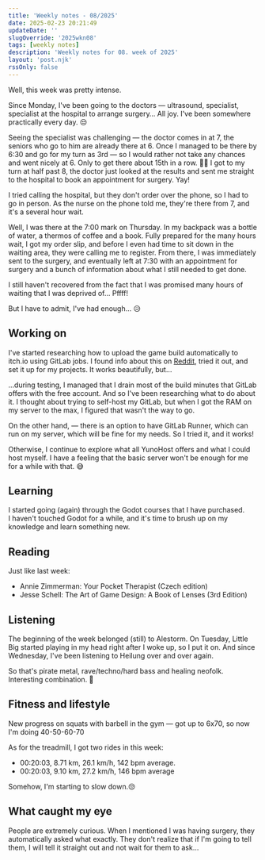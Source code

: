 ```yaml
---
title: 'Weekly notes - 08/2025'
date: 2025-02-23 20:21:49
updateDate: ''
slugOverride: '2025wkn08'
tags: [weekly notes]
description: 'Weekly notes for 08. week of 2025'
layout: 'post.njk'
rssOnly: false
---
```

Well, this week was pretty intense.

Since Monday, I've been going to the doctors — ultrasound, specialist, specialist at the hospital to arrange surgery… All joy. I've been somewhere practically every day. 😒

Seeing the specialist was challenging — the doctor comes in at 7, the seniors who go to him are already there at 6. Once I managed to be there by 6:30 and go for my turn as 3rd — so I would rather not take any chances and went nicely at 6. Only to get there about 15th in a row. 🤦‍♂️ I got to my turn at half past 8, the doctor just looked at the results and sent me straight to the hospital to book an appointment for surgery. Yay!

I tried calling the hospital, but they don't order over the phone, so I had to go in person. As the nurse on the phone told me, they're there from 7, and it's a several hour wait.

Well, I was there at the 7:00 mark on Thursday. In my backpack was a bottle of water, a thermos of coffee and a book. Fully prepared for the many hours wait, I got my order slip, and before I even had time to sit down in the waiting area, they were calling me to register. From there, I was immediately sent to the surgery, and eventually left at 7:30 with an appointment for surgery and a bunch of information about what I still needed to get done.

I still haven't recovered from the fact that I was promised many hours of waiting that I was deprived of… Pffff!

But I have to admit, I've had enough… 😥

## Working on
I've started researching how to upload the game build automatically to itch.io using GitLab jobs. I found info about this on [Reddit](https://www.reddit.com/r/godot/comments/10xn3t5/i_just_finished_a_cicd_tutorial_for_godot_4_in/), tried it out, and set it up for my projects. It works beautifully, but…

…during testing, I managed that I drain most of the build minutes that GitLab offers with the free account. And so I've been researching what to do about it. I thought about trying to self-host my GitLab, but when I got the RAM on my server to the max, I figured that wasn't the way to go.

On the other hand, — there is an option to have GitLab Runner, which can run on my server, which will be fine for my needs. So I tried it, and it works!

Otherwise, I continue to explore what all YunoHost offers and what I could host myself. I have a feeling that the basic server won't be enough for me for a while with that. 😅

## Learning
I started going (again) through the Godot courses that I have purchased. I haven't touched Godot for a while, and it's time to brush up on my knowledge and learn something new.

## Reading
Just like last week:
- Annie Zimmerman: Your Pocket Therapist (Czech edition)
- Jesse Schell: The Art of Game Design: A Book of Lenses (3rd Edition)

## Listening
The beginning of the week belonged (still) to Alestorm. On Tuesday, Little Big started playing in my head right after I woke up, so I put it on. And since Wednesday, I've been listening to Heilung over and over again.

So that's pirate metal, rave/techno/hard bass and healing neofolk. Interesting combination. 🙂

## Fitness and lifestyle
New progress on squats with barbell in the gym — got up to 6x70, so now I'm doing 40-50-60-70

As for the treadmill, I got two rides in this week:
- 00:20:03, 8.71 km, 26.1 km/h, 142 bpm average.
- 00:20:03, 9.10 km, 27.2 km/h, 146 bpm average

Somehow, I'm starting to slow down.😒

## What caught my eye
People are extremely curious. When I mentioned I was having surgery, they automatically asked what exactly. They don't realize that if I'm going to tell them, I will tell it straight out and not wait for them to ask…